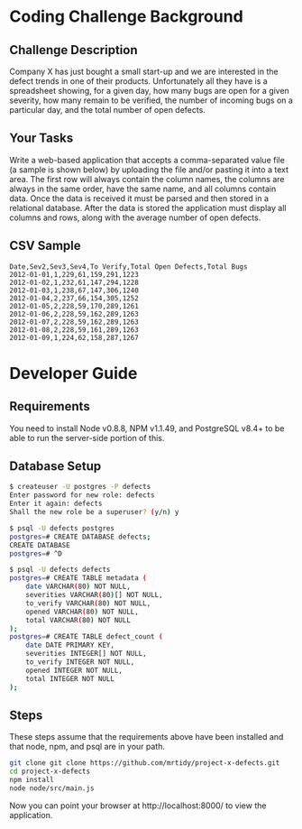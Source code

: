 # Coding Challenge Background #

## Challenge Description ##

Company X has just bought a small start-up and we are interested in the defect trends in one of their products. Unfortunately all they have is a spreadsheet showing, for a given day, how many bugs are open for a given severity, how many remain to be verified, the number of incoming bugs on a particular day, and the total number of open defects.

## Your Tasks ##

Write a web-based application that accepts a comma-separated value file (a sample is shown below) by uploading the file and/or pasting it into a text area. The first row will always contain the column names, the columns are always in the same order, have the same name, and all columns contain data. Once the data is received it must be parsed and then stored in a relational database. After the data is stored the application must display all columns and rows, along with the average number of open defects.

## CSV Sample ##

```
Date,Sev2,Sev3,Sev4,To Verify,Total Open Defects,Total Bugs
2012-01-01,1,229,61,159,291,1223
2012-01-02,1,232,61,147,294,1228
2012-01-03,1,238,67,147,306,1240
2012-01-04,2,237,66,154,305,1252
2012-01-05,2,228,59,170,289,1261
2012-01-06,2,228,59,162,289,1263
2012-01-07,2,228,59,162,289,1263
2012-01-08,2,228,59,161,289,1263
2012-01-09,1,224,62,158,287,1267
```

# Developer Guide #

## Requirements ##

You need to install Node v0.8.8, NPM v1.1.49, and PostgreSQL v8.4+ to be able to run the server-side portion of this.

## Database Setup ##

``` bash
$ createuser -U postgres -P defects
Enter password for new role: defects
Enter it again: defects
Shall the new role be a superuser? (y/n) y
```

``` bash
$ psql -U defects postgres
postgres=# CREATE DATABASE defects;
CREATE DATABASE
postgres=# ^D
```

``` bash
$ psql -U defects defects
postgres=# CREATE TABLE metadata (
	date VARCHAR(80) NOT NULL,
	severities VARCHAR(80)[] NOT NULL,
	to_verify VARCHAR(80) NOT NULL,
	opened VARCHAR(80) NOT NULL,
	total VARCHAR(80) NOT NULL
);
postgres=# CREATE TABLE defect_count (
	date DATE PRIMARY KEY,
	severities INTEGER[] NOT NULL,
	to_verify INTEGER NOT NULL,
	opened INTEGER NOT NULL,
	total INTEGER NOT NULL
);
```

## Steps ##

These steps assume that the requirements above have been installed and that node, npm, and psql are in your path.

``` bash
git clone git clone https://github.com/mrtidy/project-x-defects.git
cd project-x-defects
npm install
node node/src/main.js
```

Now you can point your browser at http://localhost:8000/ to view the application.
